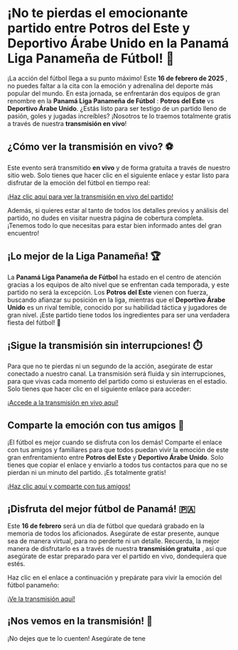 # ¡No te pierdas el emocionante partido entre **Potros del Este** y **Deportivo Árabe Unido** en la **Panamá Liga Panameña de Fútbol**! 🌟

¡La acción del fútbol llega a su punto máximo! Este **16 de febrero de 2025** , no puedes faltar a la cita con la emoción y adrenalina del deporte más popular del mundo. En esta jornada, se enfrentarán dos equipos de gran renombre en la **Panamá Liga Panameña de Fútbol** : **Potros del Este** vs **Deportivo Árabe Unido**. ¿Estás listo para ser testigo de un partido lleno de pasión, goles y jugadas increíbles? ¡Nosotros te lo traemos totalmente gratis a través de nuestra **transmisión en vivo**!

## ¿Cómo ver la transmisión en vivo? ⚽

Este evento será transmitido **en vivo** y de forma gratuita a través de nuestro sitio web. Solo tienes que hacer clic en el siguiente enlace y estar listo para disfrutar de la emoción del fútbol en tiempo real:

[¡Haz clic aquí para ver la transmisión en vivo del partido!](https://tinyurl.com/livestreamfreeo?st=Potros+del+Este+vs+Deportivo+%C3%81rabe+Unid&si=ghc)

Además, si quieres estar al tanto de todos los detalles previos y análisis del partido, no dudes en visitar nuestra página de cobertura completa. ¡Tenemos todo lo que necesitas para estar bien informado antes del gran encuentro!

## ¡Lo mejor de la Liga Panameña! 🏆

La **Panamá Liga Panameña de Fútbol** ha estado en el centro de atención gracias a los equipos de alto nivel que se enfrentan cada temporada, y este partido no será la excepción. Los **Potros del Este** vienen con fuerza, buscando afianzar su posición en la liga, mientras que el **Deportivo Árabe Unido** es un rival temible, conocido por su habilidad táctica y jugadores de gran nivel. ¡Este partido tiene todos los ingredientes para ser una verdadera fiesta del fútbol! 🥅

## ¡Sigue la transmisión sin interrupciones! ⏱️

Para que no te pierdas ni un segundo de la acción, asegúrate de estar conectado a nuestro canal. La transmisión será fluida y sin interrupciones, para que vivas cada momento del partido como si estuvieras en el estadio. Solo tienes que hacer clic en el siguiente enlace para acceder:

[¡Accede a la transmisión en vivo aquí!](https://tinyurl.com/livestreamfreeo?st=Potros+del+Este+vs+Deportivo+%C3%81rabe+Unid&si=ghc)

## Comparte la emoción con tus amigos 📲

¡El fútbol es mejor cuando se disfruta con los demás! Comparte el enlace con tus amigos y familiares para que todos puedan vivir la emoción de este gran enfrentamiento entre **Potros del Este** y **Deportivo Árabe Unido**. Solo tienes que copiar el enlace y enviarlo a todos tus contactos para que no se pierdan ni un minuto del partido. ¡Es totalmente gratis!

[¡Haz clic aquí y comparte con tus amigos!](https://tinyurl.com/livestreamfreeo?st=Potros+del+Este+vs+Deportivo+%C3%81rabe+Unid&si=ghc)

## ¡Disfruta del mejor fútbol de Panamá! 🇵🇦

Este **16 de febrero** será un día de fútbol que quedará grabado en la memoria de todos los aficionados. Asegúrate de estar presente, aunque sea de manera virtual, para no perderte ni un detalle. Recuerda, la mejor manera de disfrutarlo es a través de nuestra **transmisión gratuita** , así que asegúrate de estar preparado para ver el partido en vivo, dondequiera que estés.

Haz clic en el enlace a continuación y prepárate para vivir la emoción del fútbol panameño:

[¡Ve la transmisión aquí!](https://tinyurl.com/livestreamfreeo?st=Potros+del+Este+vs+Deportivo+%C3%81rabe+Unid&si=ghc)

## ¡Nos vemos en la transmisión! 🎉

¡No dejes que te lo cuenten! Asegúrate de tene
